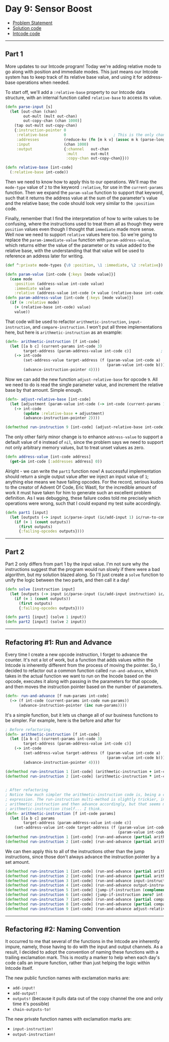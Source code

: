 # Day 9: Sensor Boost

* [Problem Statement](https://adventofcode.com/2019/day/9)
* [Solution code](https://github.com/abyala/advent-2019-clojure/blob/main/src/advent_2019_clojure/day09.clj)
* [Intcode code](https://github.com/abyala/advent-2019-clojure/blob/main/src/advent_2019_clojure/intcode.clj)

---

## Part 1

More updates to our Intcode program!  Today we're adding relative mode to go along with position and immediate modes.
This just means our Intcode system has to keep track of its relative base value, and using it for address-base
operations when needed.

To start off, we'll add a `:relative-base` property to our Intcode data structure, with an internal function called
`relative-base` to access its value.

```clojure
(defn parse-input [s]
  (let [out-chan (chan)
        out-mult (mult out-chan)
        out-copy-chan (chan 1000)]
    (tap out-mult out-copy-chan)
    {:instruction-pointer 0
     :relative-base       0                     ; This is the only changed line
     :addresses           (reduce-kv (fn [m k v] (assoc m k (parse-long v))) {} (str/split s #","))
     :input               (chan 1000)
     :output              {:channel   out-chan
                           :mult      out-mult
                           :copy-chan out-copy-chan}}))

(defn relative-base [int-code]
  (:relative-base int-code))
```

Then we need to know how to apply this to our operations. We'll map the `mode-type` value of `2` to the keyword
`:relative`, for use in the `current-params` function. Then we expand the `param-value` function to support that
keyword, such that it returns the address value at the sum of the parameter's value and the relative base; the code
should look very similar to the `:position` code.

Finally, remember that I find the interpretation of how to write values to be confusing, where the instructions used to
treat them all as though they were `position` values even though I thought that `immediate` made more sense. Well now
we need to support `relative` values here too. So we're going to replace the `param-immediate-value` function with
`param-address-value`, which returns either the value of the parameter or its value added to the relative base, with
the understanding that that value will be used to reference an address later for writing.

```clojure
(def ^:private mode-types {\0 :position, \1 :immediate, \2 :relative})

(defn param-value [int-code {:keys [mode value]}]
  (case mode
    :position (address-value int-code value)
    :immediate value
    :relative (address-value int-code (+ value (relative-base int-code)))))
(defn param-address-value [int-code {:keys [mode value]}]
  (if (= :relative mode)
    (+ (relative-base int-code) value)
    value))
```

That code will be used to refactor `arithmetic-instruction`, `input-instruction`, and `compare-instruction`. I won't 
put all three implementations here, but here is `arithmetic-instruction` as an example:

```clojure
(defn- arithmetic-instruction [f int-code]
  (let [[a b c] (current-params int-code 3)
        target-address (param-address-value int-code c)]             ; This used to be parameter-immediate-value
    (-> int-code
        (set-address-value target-address (f (param-value int-code a)
                                             (param-value int-code b)))
        (advance-instruction-pointer 4))))
```

Now we can add the new function `adjust-relative-base` for opcode `9`. All we need to do is read the single parameter
value, and increment the relative base by that amount. Simple enough.

```clojure
(defn- adjust-relative-base [int-code]
  (let [adjustment (param-value int-code (-> int-code (current-params 1) first))]
    (-> int-code
        (update :relative-base + adjustment)
        (advance-instruction-pointer 2))))

(defmethod run-instruction 9 [int-code] (adjust-relative-base int-code))
```

The only other fairly minor change is to enhance `address-value` to support a default value of `0` instead of `nil`,
since the problem says we need to support not only arbitrary memory values, but to treat unset values as zero.

```clojure
(defn address-value [int-code address]
  (get-in int-code [:addresses address] 0))
```

Alright - we can write the `part1` function now! A successful implementation should return a single output value
after we inject an input value of `1`; anything else means we have failing opcodes.  For the record, serious kudos to
the creator of Advent Of Code, Eric Wastl, for the incredible amount of work it must have taken for him to generate
such an excellent problem definition. As I was debugging, these failure codes told me precisely which operations were
wrong, such that I could expand my test suite accordingly.

```clojure
(defn part1 [input]
  (let [outputs (-> input ic/parse-input (ic/add-input 1) ic/run-to-completion ic/outputs)]
    (if (= 1 (count outputs))
      (first outputs)
      {:failing-opcodes outputs})))
```

---

## Part 2

Part 2 only differs from part 1 by the input value.  I'm not sure why the instructions suggest that the program would
run slowly if there were a bad algorithm, but my solution blazed along. So I'll just create a `solve` function to
unify the logic between the two parts, and then call it a day!

```clojure
(defn solve [instruction input]
  (let [outputs (-> input ic/parse-input (ic/add-input instruction) ic/run-to-completion ic/outputs)]
    (if (= 1 (count outputs))
      (first outputs)
      {:failing-opcodes outputs})))

(defn part1 [input] (solve 1 input))
(defn part2 [input] (solve 2 input))
```

---

## Refactoring #1: Run and Advance

Every time I create a new opcode instruction, I forget to advance the counter. It's not a lot of work, but a function
that adds values within the Intcode is inherently different from the process of moving the pointer. So, I decided to
refactor out a common function called `run-and-advance`, which takes in the actual function we want to run on the
Incode based on the opcode, executes it along with passing in the parameters for that opcode, and then moves the
instruction pointer based on the number of parameters.

```clojure
(defn- run-and-advance [f num-params int-code]
  (-> (f int-code (current-params int-code num-params))
      (advance-instruction-pointer (inc num-params))))
```

It's a simple function, but it lets us change all of our business functions to be simpler.  For example, here is the
before and after for 

```clojure
; Before refactoring.
(defn- arithmetic-instruction [f int-code]
  (let [[a b c] (current-params int-code 3)
        target-address (param-address-value int-code c)]
    (-> int-code
        (set-address-value target-address (f (param-value int-code a)
                                             (param-value int-code b)))
        (advance-instruction-pointer 4))))

(defmethod run-instruction 1 [int-code] (arithmetic-instruction + int-code))
(defmethod run-instruction 2 [int-code] (arithmetic-instruction * int-code))
        

; After refactoring
; Notice how much simpler the arithmetic-instruction code is, being a couple of `let` bindings and the single
; expression. The run-instruction multi-method is slightly trickier, in that it has to say that it wants to run the
; arithmetic instruction and then advance accordingly, but that seems more appropriate than keeping it in the
; arithmetic-instruction itself... I think.
(defn- arithmetic-instruction [f int-code params]
  (let [[a b c] params
        target-address (param-address-value int-code c)]
    (set-address-value int-code target-address (f (param-value int-code a)
                                                  (param-value int-code b)))))
(defmethod run-instruction 1 [int-code] (run-and-advance (partial arithmetic-instruction +) 3 int-code))
(defmethod run-instruction 2 [int-code] (run-and-advance (partial arithmetic-instruction *) 3 int-code))
```

We can then apply this to all of the instructions other than the jump instructions, since those don't always advance
the instruction pointer by a set amount.

```clojure
(defmethod run-instruction 1 [int-code] (run-and-advance (partial arithmetic-instruction +) 3 int-code))
(defmethod run-instruction 2 [int-code] (run-and-advance (partial arithmetic-instruction *) 3 int-code))
(defmethod run-instruction 3 [int-code] (run-and-advance input-instruction 1 int-code))
(defmethod run-instruction 4 [int-code] (run-and-advance output-instruction 1 int-code))
(defmethod run-instruction 5 [int-code] (jump-if-instruction (complement zero?) int-code))
(defmethod run-instruction 6 [int-code] (jump-if-instruction zero? int-code))
(defmethod run-instruction 7 [int-code] (run-and-advance (partial compare-instruction <) 3 int-code))
(defmethod run-instruction 8 [int-code] (run-and-advance (partial compare-instruction =) 3 int-code))
(defmethod run-instruction 9 [int-code] (run-and-advance adjust-relative-base 1 int-code))
```

---

## Refactoring #2: Naming Convention

It occurred to me that several of the functions in the Intcode are inherently impure, namely, those having to do with
the input and output channels. As a result, I decided to adopt the convention of naming these functions with a trailing
exclamation mark. This is mostly a marker to help when each day's code calls an impure function, rather than just
helping the logic within Intcode itself.

The new public function names with exclamation marks are:

* `add-input!`
* `add-output!`
* `outputs!` (because it pulls data out of the copy channel the one and only time it's possible)
* `chain-outputs-to!`

The new private function names with exclamation marks are:
* `input-instruction!`
* `output-instruction!`
